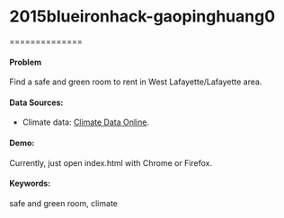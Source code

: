 # 2015blueironhack-gaopinghuang0
==============
#### Problem
Find a safe and green room to rent in West Lafayette/Lafayette area.

#### Data Sources:
* Climate data: [Climate Data Online](https://www.ncdc.noaa.gov/cdo-web/).

#### Demo:
Currently, just open index.html with Chrome or Firefox.

#### Keywords:
safe and green room, climate